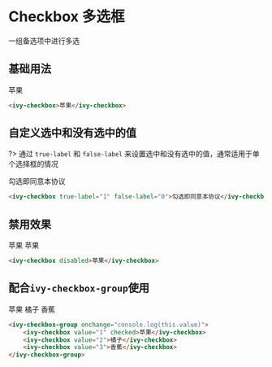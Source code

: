 # Checkbox 多选框

一组备选项中进行多选

## 基础用法

<ivy-checkbox>苹果</ivy-checkbox>

```html
<ivy-checkbox>苹果</ivy-checkbox>
```

## 自定义选中和没有选中的值

?> 通过 `true-label` 和 `false-label` 来设置选中和没有选中的值，通常适用于单个选择框的情况

<ivy-checkbox true-label="1" false-label="0" checked onchange="console.log(this.value)">勾选即同意本协议</ivy-checkbox>

```html
<ivy-checkbox true-label="1" false-label="0">勾选即同意本协议</ivy-checkbox>
```

## 禁用效果

<ivy-checkbox disabled>苹果</ivy-checkbox>
<ivy-checkbox disabled checked>苹果</ivy-checkbox>

```html
<ivy-checkbox disabled>苹果</ivy-checkbox>
```

## 配合`ivy-checkbox-group`使用

<ivy-checkbox-group onchange="console.log(this.value)">
    <ivy-checkbox value="1" checked>苹果</ivy-checkbox>
    <ivy-checkbox value="2">橘子</ivy-checkbox>
    <ivy-checkbox value="3">香蕉</ivy-checkbox>
</ivy-checkbox-group>

```html
<ivy-checkbox-group onchange="console.log(this.value)">
    <ivy-checkbox value="1" checked>苹果</ivy-checkbox>
    <ivy-checkbox value="2">橘子</ivy-checkbox>
    <ivy-checkbox value="3">香蕉</ivy-checkbox>
</ivy-checkbox-group>
```
